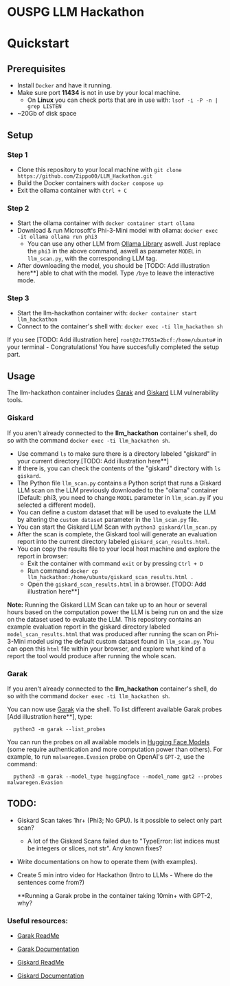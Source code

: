 # OUSPG LLM Hackathon

# Quickstart

## Prerequisites

- Install `Docker` and have it running.
- Make sure port **11434** is not in use by your local machine.
  - On **Linux** you can check ports that are in use with: `lsof -i -P -n | grep LISTEN`
- ~20Gb of disk space

## Setup

### Step 1

- Clone this repository to your local machine with `git clone https://github.com/Zippo00/LLM_Hackathon.git`
- Build the Docker containers with `docker compose up`
- Exit the ollama container with `Ctrl + C`

### Step 2

- Start the ollama container with `docker container start ollama`
- Download & run Microsoft's Phi-3-Mini model with ollama: `docker exec -it ollama ollama run phi3`
  - You can use any other LLM from [Ollama Library](https://ollama.com/library) aswell. Just replace the `phi3` in the above command, aswell as parameter `MODEL` in `llm_scan.py`, with the corresponding LLM tag.
- After downloading the model, you should be [TODO: Add illustration here**] able to chat with the model. Type `/bye` to leave the interactive mode.

### Step 3

- Start the llm-hackathon container with: `docker container start llm_hackathon`
- Connect to the container's shell with: `docker exec -ti llm_hackathon sh` 

If you see [TODO: Add illustration here] `root@2c77651e2bcf:/home/ubuntu#` in your terminal - Congratulations! You have succesfully completed the setup part.

## Usage

The llm-hackathon container includes [Garak](https://docs.garak.ai/garak) and [Giskard](https://docs.giskard.ai/en/stable/open_source/scan/scan_llm/index.html) LLM vulnerability tools.

### Giskard
If you aren't already connected to the **llm_hackathon** container's shell, do so with the command `docker exec -ti llm_hackathon sh`. 

- Use command `ls` to make sure there is a directory labeled "giskard" in your current directory.[TODO: Add illustration here**]
- If there is, you can check the contents of the "giskard" directory with `ls giskard`.
- The Python file `llm_scan.py` contains a Python script that runs a Giskard LLM scan on the LLM previously downloaded to the "ollama" container (Default: phi3, you need to change `MODEL` parameter in `llm_scan.py` if you selected a different model).
- You can define a custom dataset that will be used to evaluate the LLM by altering the `custom dataset` parameter in the `llm_scan.py` file.
- You can start the Giskard LLM Scan with `python3 giskard/llm_scan.py`
- After the scan is complete, the Giskard tool will generate an evaluation report into the current directory labeled `giskard_scan_results.html`.
- You can copy the results file to your local host machine and explore the report in browser:
  - Exit the container with command `exit` or by pressing `Ctrl + D`
  - Run command `docker cp llm_hackathon:/home/ubuntu/giskard_scan_results.html .`
  - Open the `giskard_scan_results.html` in a browser. [TODO: Add illustration here**] 

**Note:** Running the Giskard LLM Scan can take up to an hour or several hours based on the computation power the LLM is being run on and the size on the dataset used to evaluate the LLM. This repository contains an example evaluation report in the giskard directory labeled `model_scan_results.html` that was produced after running the scan on Phi-3-Mini model using the default custom dataset found in `llm_scan.py`. You can open this `html` file within your browser, and explore what kind of a report the tool would produce after running the whole scan.
  

### Garak

If you aren't already connected to the **llm_hackathon** container's shell, do so with the command `docker exec -ti llm_hackathon sh`. 

You can now use [Garak](https://docs.garak.ai/garak) via the shell. To list different available Garak probes [Add illustration here**], type:   
```console
  python3 -m garak --list_probes
```
You can run the probes on all available models in [Hugging Face Models](https://huggingface.co/models) (some require authentication and more computation power than others). For example, to run `malwaregen.Evasion` probe on OpenAI's `GPT-2`, use the command:
```console
  python3 -m garak --model_type huggingface --model_name gpt2 --probes malwaregen.Evasion
```


## TODO: 
- Giskard Scan takes 1hr+ (Phi3; No GPU). Is it possible to select only part scan?
   - A lot of the Giskard Scans failed due to "TypeError: list indices must be integers or slices, not str". Any known fixes?
- Write documentations on how to operate them (with examples).
- Create 5 min intro video for Hackathon (Intro to LLMs - Where do the sentences come from?)

  **Running a Garak probe in the container taking 10min+ with GPT-2, why?

### Useful resources:

- [Garak ReadMe](https://github.com/leondz/garak?tab=readme-ov-file)
- [Garak Documentation](https://docs.garak.ai/garak)
  
- [Giskard ReadMe](https://github.com/Giskard-AI/giskard)
- [Giskard Documentation](https://docs.giskard.ai/en/stable/open_source/scan/scan_llm/index.html)
